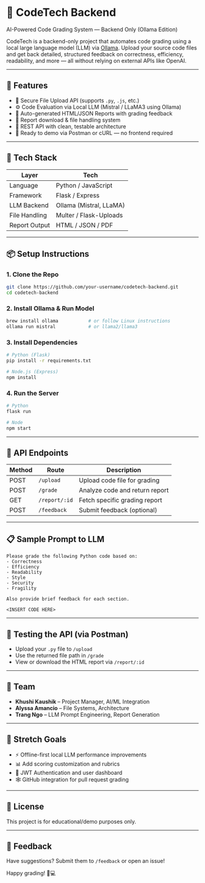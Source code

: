 # 🧠 CodeTech Backend

AI-Powered Code Grading System — Backend Only (Ollama Edition)

CodeTech is a backend-only project that automates code grading using a local large language model (LLM) via [Ollama](https://ollama.com). Upload your source code files and get back detailed, structured feedback on correctness, efficiency, readability, and more — all without relying on external APIs like OpenAI.

---

## 🚀 Features

- 🔐 Secure File Upload API (supports `.py`, `.js`, etc.)
- ⚙️ Code Evaluation via Local LLM (Mistral / LLaMA3 using Ollama)
- 📝 Auto-generated HTML/JSON Reports with grading feedback
- 📂 Report download & file handling system
- 🔁 REST API with clean, testable architecture
- 🧪 Ready to demo via Postman or cURL — no frontend required

---

## 🧰 Tech Stack

| Layer         | Tech                     |
|--------------|--------------------------|
| Language      | Python / JavaScript     |
| Framework     | Flask / Express         |
| LLM Backend   | Ollama (Mistral, LLaMA) |
| File Handling | Multer / Flask-Uploads  |
| Report Output | HTML / JSON / PDF       |

---

## 📦 Setup Instructions

### 1. Clone the Repo
```bash
git clone https://github.com/your-username/codetech-backend.git
cd codetech-backend
```

### 2. Install Ollama & Run Model
```bash
brew install ollama           # or follow Linux instructions
ollama run mistral            # or llama2/llama3
```

### 3. Install Dependencies
```bash
# Python (Flask)
pip install -r requirements.txt

# Node.js (Express)
npm install
```

### 4. Run the Server
```bash
# Python
flask run

# Node
npm start
```

---

## 📡 API Endpoints

| Method | Route            | Description                            |
|--------|------------------|----------------------------------------|
| POST   | `/upload`        | Upload code file for grading           |
| POST   | `/grade`         | Analyze code and return report         |
| GET    | `/report/:id`    | Fetch specific grading report          |
| POST   | `/feedback`      | Submit feedback (optional)             |

---

## 📋 Sample Prompt to LLM
```text
Please grade the following Python code based on:
- Correctness
- Efficiency
- Readability
- Style
- Security
- Fragility

Also provide brief feedback for each section.

<INSERT CODE HERE>
```

---

## 🧪 Testing the API (via Postman)
- Upload your `.py` file to `/upload`
- Use the returned file path in `/grade`
- View or download the HTML report via `/report/:id`

---

## 🤝 Team

- **Khushi Kaushik** – Project Manager, AI/ML Integration  
- **Alyssa Amancio** – File Systems, Architecture  
- **Trang Ngo** – LLM Prompt Engineering, Report Generation

---

## 🧠 Stretch Goals

- ⚡ Offline-first local LLM performance improvements
- 📊 Add scoring customization and rubrics
- 🔐 JWT Authentication and user dashboard
- 🕸️ GitHub integration for pull request grading

---

## 📃 License
This project is for educational/demo purposes only.

---

## 💬 Feedback
Have suggestions? Submit them to `/feedback` or open an issue!

Happy grading! 🧠💻
